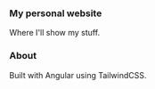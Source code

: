 ### My personal website

Where I'll show my stuff.

### About

Built with Angular using TailwindCSS.
